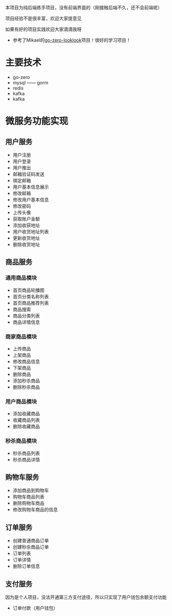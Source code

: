 本项目为纯后端练手项目，没有前端界面的（刚接触后端不久，还不会前端呢）

项目经验不是很丰富，欢迎大家提意见

如果有好的项目实践欢迎大家滴滴我呀

+ 参考了Mikael的[go-zero-looklook](https://github.com/Mikaelemmmm/go-zero-looklook)项目！很好的学习项目！

# 主要技术

+ go-zero
+ mysql —— gorm
+ redis
+ kafka
+ kafka

# 微服务功能实现

## 用户服务

+ 用户注册
+ 用户登录
+ 用户推出
+ 邮箱验证码发送
+ 绑定邮箱
+ 用户基本信息展示
+ 修改邮箱
+ 修改用户基本信息
+ 修改密码
+ 上传头像
+ 获取账户金额
+ 添加收获地址
+ 用户收货地址列表
+ 更新收货地址
+ 删除收货地址

## 商品服务

### 通用商品模块

+ 首页商品轮播图
+ 首页分类名称列表
+ 首页商品推荐列表
+ 商品搜索
+ 商品分类列表
+ 商品详情信息

### 商家商品模块

+ 上传商品
+ 上架商品
+ 修改商品信息
+ 下架商品
+ 删除商品
+ 添加秒杀商品
+ 删除秒杀商品

### 用户商品模块

+ 添加收藏商品
+ 收藏商品列表
+ 删除收藏商品

### 秒杀商品模块

+ 秒杀商品列表
+ 秒杀商品详情

## 购物车服务

+ 添加商品到购物车
+ 购物车商品列表
+ 删除购物车商品
+ 修改购物车商品的信息

## 订单服务

+ 创建普通商品订单
+ 创建秒杀商品订单
+ 订单列表
+ 订单详情
+ 删除订单信息

## 支付服务

因为是个人项目，没法开通第三方支付途径，所以只实现了用户钱包余额支付功能

+ 订单付款（用户钱包）

